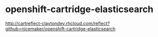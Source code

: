 # openshift-cartridge-elasticsearch

http://cartreflect-claytondev.rhcloud.com/reflect?github=nicemaker/openshift-cartridge-elasticsearch

